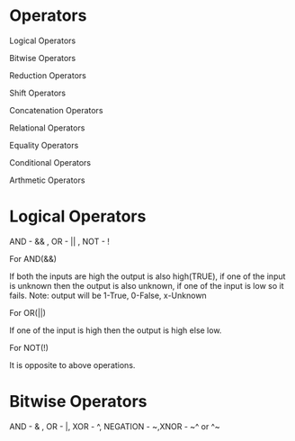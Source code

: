 # Operators
Logical Operators

Bitwise Operators

Reduction Operators

Shift Operators

Concatenation  Operators

Relational Operators

Equality Operators

Conditional Operators

Arthmetic Operators

# Logical Operators
AND - && , OR - || , NOT - !

For AND(&&)

If both the inputs are high the output is also high(TRUE), if one of the input is unknown then the output is also unknown, if one of the input is low so it fails.
Note: output will be 1-True, 0-False, x-Unknown

For OR(||)

If one of the input is high then the output is high else low.

For NOT(!)

It is opposite to above operations.
# Bitwise Operators
AND - & , OR - |, XOR - ^, NEGATION - ~,XNOR - ~^ or ^~

